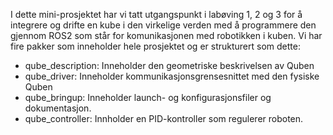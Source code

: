 I dette mini-prosjektet har vi tatt utgangspunkt i labøving 1, 2 og 3 for å integrere og drifte en kube i den virkelige verden med å programmere den gjennom ROS2 som står for komunikasjonen med robotikken i kuben. Vi har fire pakker som inneholder hele prosjektet og er strukturert som dette:
- qube_description: Inneholder den geometriske beskrivelsen av Quben
- qube_driver: Inneholder kommunikasjonsgrensesnittet med den fysiske Quben
- qube_bringup: Inneholder launch- og konfigurasjonsfiler og dokumentasjon.
- qube_controller: Innholder en PID-kontroller som regulerer roboten.
